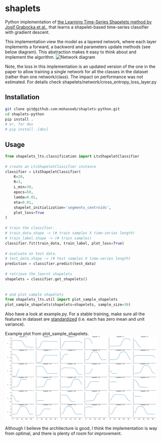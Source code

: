 # shaplets
Python implementation of [the Learning Time-Series Shapelets method by Josif Grabocka et al.](http://www.ismll.uni-hildesheim.de/pub/pdfs/grabocka2014e-kdd.pdf), that learns a shapelet-based time-series classifier with gradient descent. 

This implementation view the model as a layered network, where each layer 
implements a forward, a backword and parameters update methods (see below 
diagram). This abstraction makes it easy to think about and implement the 
algorithm.
![Network diagram](lts-diag.png)

Note, the loss in this implementation is an updated version of the one in the 
paper to allow training a single network for all the classes in the dataset 
(rather than one network/class). The impact on performance was not estimated. 
For details check shapelets/network/cross_entropy_loss_layer.py

## Installation ##
```bash
git clone git@github.com:mohaseeb/shaplets-python.git
cd shaplets-python
pip install .
# or, for dev
# pip install .[dev]
```
## Usage ##
```python
from shapelets_lts.classification import LtsShapeletClassifier

# create an LtsShapeletClassifier instance
classifier = LtsShapeletClassifier(
    K=20,
    R=3,
    L_min=30,
    epocs=50,
    lamda=0.01,
    eta=0.01,
    shapelet_initialization='segments_centroids',
    plot_loss=True
)

# train the classifier. 
# train_data.shape -> (# train samples X time-series length) 
# train_label.shape -> (# train samples)
classifier.fit(train_data, train_label, plot_loss=True)

# evaluate on test data. 
# test_data.shape -> (# test samples X time-series length)
prediction = classifier.predict(test_data)

# retrieve the learnt shapelets
shapelets = classifier.get_shapelets()


# and plot sample shapelets
from shapelets_lts.util import plot_sample_shapelets
plot_sample_shapelets(shapelets=shapelets, sample_size=36)
```
Also have a look at example.py. For a stable training, make sure all the features in dataset are [standardized](https://en.wikipedia.org/wiki/Feature_scaling#Standardization) (i.e. each has zero mean and unit variance).

Example plot from plot_sample_shapelets.
![sample_shapelets](sample_shapelets.png)

Although I believe the architecture is good, I think the implementation is way from optimal, and there is plenty of room for improvement.
